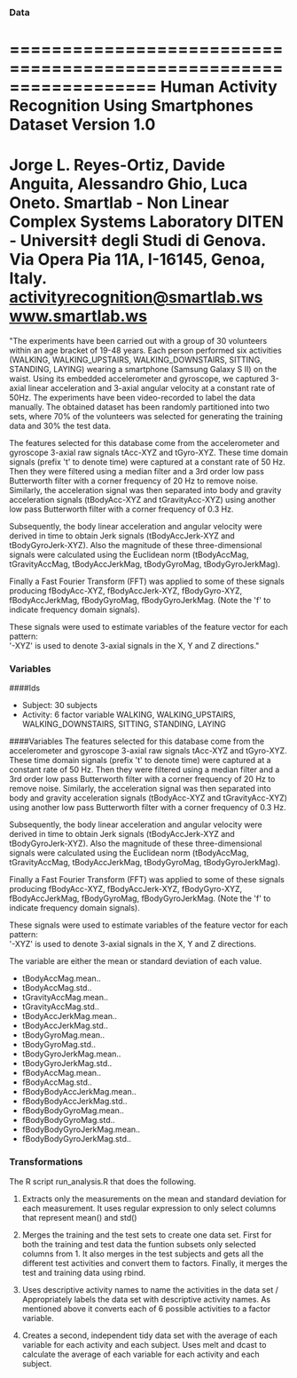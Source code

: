 
### Data

==================================================================
Human Activity Recognition Using Smartphones Dataset
Version 1.0
==================================================================
Jorge L. Reyes-Ortiz, Davide Anguita, Alessandro Ghio, Luca Oneto.
Smartlab - Non Linear Complex Systems Laboratory
DITEN - Universit‡ degli Studi di Genova.
Via Opera Pia 11A, I-16145, Genoa, Italy.
activityrecognition@smartlab.ws
www.smartlab.ws
==================================================================

"The experiments have been carried out with a group of 30 volunteers within an age bracket of 19-48 years. Each person performed six activities (WALKING, WALKING_UPSTAIRS, WALKING_DOWNSTAIRS, SITTING, STANDING, LAYING) wearing a smartphone (Samsung Galaxy S II) on the waist. Using its embedded accelerometer and gyroscope, we captured 3-axial linear acceleration and 3-axial angular velocity at a constant rate of 50Hz. The experiments have been video-recorded to label the data manually. The obtained dataset has been randomly partitioned into two sets, where 70% of the volunteers was selected for generating the training data and 30% the test data. 

The features selected for this database come from the accelerometer and gyroscope 3-axial raw signals tAcc-XYZ and tGyro-XYZ. These time domain signals (prefix 't' to denote time) were captured at a constant rate of 50 Hz. Then they were filtered using a median filter and a 3rd order low pass Butterworth filter with a corner frequency of 20 Hz to remove noise. Similarly, the acceleration signal was then separated into body and gravity acceleration signals (tBodyAcc-XYZ and tGravityAcc-XYZ) using another low pass Butterworth filter with a corner frequency of 0.3 Hz. 

Subsequently, the body linear acceleration and angular velocity were derived in time to obtain Jerk signals (tBodyAccJerk-XYZ and tBodyGyroJerk-XYZ). Also the magnitude of these three-dimensional signals were calculated using the Euclidean norm (tBodyAccMag, tGravityAccMag, tBodyAccJerkMag, tBodyGyroMag, tBodyGyroJerkMag). 

Finally a Fast Fourier Transform (FFT) was applied to some of these signals producing fBodyAcc-XYZ, fBodyAccJerk-XYZ, fBodyGyro-XYZ, fBodyAccJerkMag, fBodyGyroMag, fBodyGyroJerkMag. (Note the 'f' to indicate frequency domain signals). 

These signals were used to estimate variables of the feature vector for each pattern:  
'-XYZ' is used to denote 3-axial signals in the X, Y and Z directions."

### Variables

####Ids
* Subject: 30 subjects
* Activity: 6 factor variable WALKING, WALKING_UPSTAIRS, WALKING_DOWNSTAIRS, SITTING, STANDING, LAYING

####Variables
The features selected for this database come from the accelerometer and gyroscope 3-axial raw signals tAcc-XYZ and tGyro-XYZ. These time domain signals (prefix 't' to denote time) were captured at a constant rate of 50 Hz. Then they were filtered using a median filter and a 3rd order low pass Butterworth filter with a corner frequency of 20 Hz to remove noise. Similarly, the acceleration signal was then separated into body and gravity acceleration signals (tBodyAcc-XYZ and tGravityAcc-XYZ) using another low pass Butterworth filter with a corner frequency of 0.3 Hz. 

Subsequently, the body linear acceleration and angular velocity were derived in time to obtain Jerk signals (tBodyAccJerk-XYZ and tBodyGyroJerk-XYZ). Also the magnitude of these three-dimensional signals were calculated using the Euclidean norm (tBodyAccMag, tGravityAccMag, tBodyAccJerkMag, tBodyGyroMag, tBodyGyroJerkMag). 

Finally a Fast Fourier Transform (FFT) was applied to some of these signals producing fBodyAcc-XYZ, fBodyAccJerk-XYZ, fBodyGyro-XYZ, fBodyAccJerkMag, fBodyGyroMag, fBodyGyroJerkMag. (Note the 'f' to indicate frequency domain signals). 

These signals were used to estimate variables of the feature vector for each pattern:  
'-XYZ' is used to denote 3-axial signals in the X, Y and Z directions.

The variable are either the mean or standard deviation of each value.

* tBodyAccMag.mean..    
* tBodyAccMag.std..	
* tGravityAccMag.mean..	
* tGravityAccMag.std..	
* tBodyAccJerkMag.mean..	
* tBodyAccJerkMag.std..	
* tBodyGyroMag.mean..	
* tBodyGyroMag.std..	
* tBodyGyroJerkMag.mean..	
* tBodyGyroJerkMag.std..	
* fBodyAccMag.mean..	
* fBodyAccMag.std..
* fBodyBodyAccJerkMag.mean..	
* fBodyBodyAccJerkMag.std..	
* fBodyBodyGyroMag.mean..	
* fBodyBodyGyroMag.std..	
* fBodyBodyGyroJerkMag.mean..	
* fBodyBodyGyroJerkMag.std..

### Transformations

The R script run_analysis.R that does the following. 

1.  Extracts only the measurements on the mean and standard deviation for each measurement. It uses regular expression to only select columns that represent mean() and std()

2. Merges the training and the test sets to create one data set. First for both the training and test data the funtion subsets only selected columns from 1. It also merges in the test subjects and gets all the different test activities and convert them to factors. Finally, it merges the test and training data using rbind.

3.  Uses descriptive activity names to name the activities in the data set / Appropriately labels the data set with descriptive activity names. As mentioned above it converts each of 6 possible activities to a factor variable.

4.  Creates a second, independent tidy data set with the average of each variable for each activity and each subject. Uses melt and dcast to calculate the average of each variable for each activity and each subject.